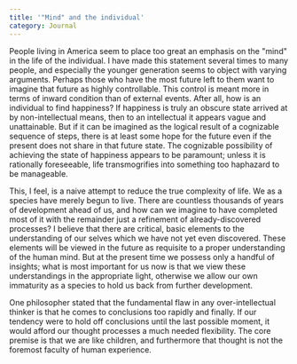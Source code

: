```yaml
---
title: '"Mind" and the individual'
category: Journal
---
```


People living in America seem to place too great an emphasis on the
"mind" in the life of the individual.  I have made this statement
several times to many people, and especially the younger generation
seems to object with varying arguments.  Perhaps those who have the most
future left to them want to imagine that future as highly controllable.
This control is meant more in terms of inward condition than of external
events.  After all, how is an individual to find happiness?  If
happiness is truly an obscure state arrived at by non-intellectual
means, then to an intellectual it appears vague and unattainable.  But
if it can be imagined as the logical result of a cognizable sequence of
steps, there is at least some hope for the future even if the present
does not share in that future state.  The cognizable possibility of
achieving the state of happiness appears to be paramount; unless it is
rationally foreseeable, life transmogrifies into something too haphazard
to be manageable.

This, I feel, is a naive attempt to reduce the true complexity of life.
We as a species have merely begun to live.  There are countless
thousands of years of development ahead of us, and how can we imagine to
have completed most of it with the remainder just a refinement of
already-discovered processes?  I believe that there are critical, basic
elements to the understanding of our selves which we have not yet even
discovered.  These elements will be viewed in the future as requisite to
a proper understanding of the human mind.  But at the present time we
possess only a handful of insights; what is most important for us now is
that we view these understandings in the appropriate light, otherwise we
allow our own immaturity as a species to hold us back from further
development.

One philosopher stated that the fundamental flaw in any
over-intellectual thinker is that he comes to conclusions too rapidly
and finally.  If our tendency were to hold off conclusions until the
last possible moment, it would afford our thought processes a much
needed flexibility.  The core premise is that we are like children, and
furthermore that thought is not the foremost faculty of human
experience.


